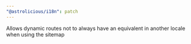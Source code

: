 ```yaml
---
"@astrolicious/i18n": patch
---
```


Allows dynamic routes not to always have an equivalent in another locale when using the sitemap
